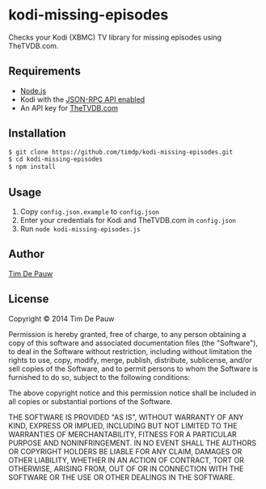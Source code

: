 kodi-missing-episodes
=====================

Checks your Kodi (XBMC) TV library for missing episodes using TheTVDB.com.

Requirements
------------

* [Node.js](http://nodejs.org/)
* Kodi with the [JSON-RPC API enabled](http://kodi.wiki/view/JSON-RPC_API#Enabling_JSON-RPC)
* An API key for [TheTVDB.com](http://thetvdb.com/)

Installation
------------

```bash
$ git clone https://github.com/timdp/kodi-missing-episodes.git
$ cd kodi-missing-episodes
$ npm install
```

Usage
-----

1. Copy `config.json.example` to `config.json`
2. Enter your credentials for Kodi and TheTVDB.com in `config.json`
3. Run `node kodi-missing-episodes.js`

Author
------

[Tim De Pauw](http://tmdpw.eu/)

License
-------

Copyright &copy; 2014 Tim De Pauw

Permission is hereby granted, free of charge, to any person obtaining a copy
of this software and associated documentation files (the "Software"), to deal
in the Software without restriction, including without limitation the rights
to use, copy, modify, merge, publish, distribute, sublicense, and/or sell
copies of the Software, and to permit persons to whom the Software is
furnished to do so, subject to the following conditions:

The above copyright notice and this permission notice shall be included in all
copies or substantial portions of the Software.

THE SOFTWARE IS PROVIDED "AS IS", WITHOUT WARRANTY OF ANY KIND, EXPRESS OR
IMPLIED, INCLUDING BUT NOT LIMITED TO THE WARRANTIES OF MERCHANTABILITY,
FITNESS FOR A PARTICULAR PURPOSE AND NONINFRINGEMENT. IN NO EVENT SHALL THE
AUTHORS OR COPYRIGHT HOLDERS BE LIABLE FOR ANY CLAIM, DAMAGES OR OTHER
LIABILITY, WHETHER IN AN ACTION OF CONTRACT, TORT OR OTHERWISE, ARISING FROM,
OUT OF OR IN CONNECTION WITH THE SOFTWARE OR THE USE OR OTHER DEALINGS IN THE
SOFTWARE.
